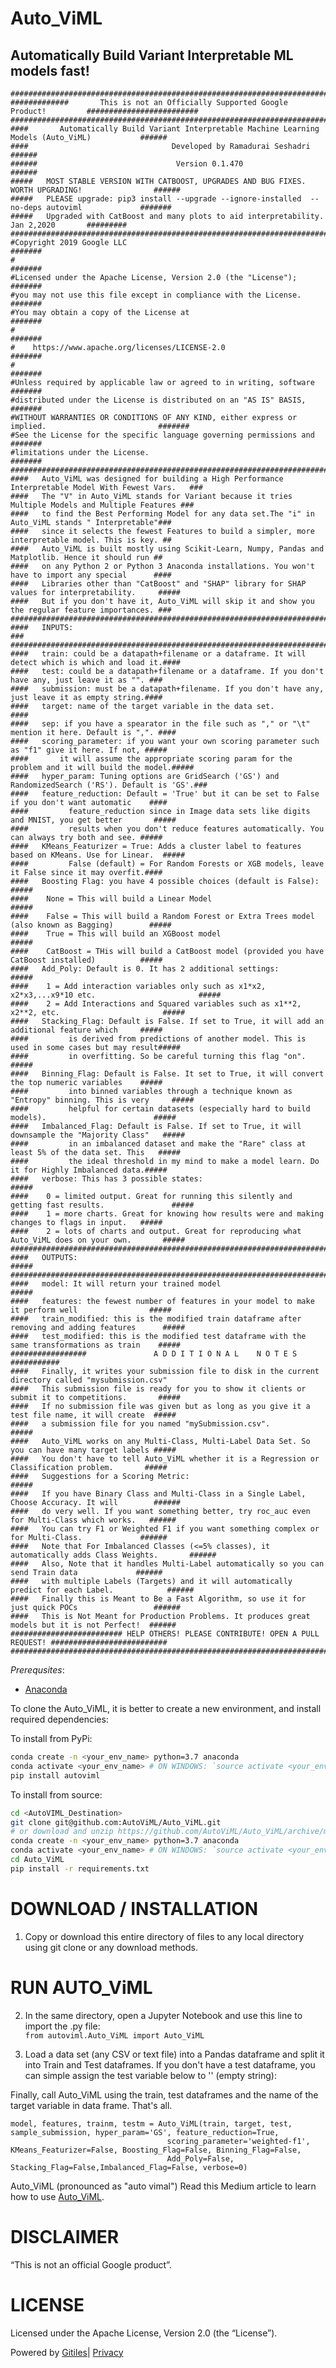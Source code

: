 # Auto_ViML 

## Automatically Build Variant Interpretable ML models fast!
    #########################################################################################################
    #############       This is not an Officially Supported Google Product!         #########################
    #########################################################################################################
    ####       Automatically Build Variant Interpretable Machine Learning Models (Auto_ViML)           ######
    ####                                Developed by Ramadurai Seshadri                                ######
    ######                               Version 0.1.470                                               ######
    #####   MOST STABLE VERSION WITH CATBOOST, UPGRADES AND BUG FIXES. WORTH UPGRADING!                ######
    #####   PLEASE upgrade: pip3 install --upgrade --ignore-installed  --no-deps autoviml             #######
    #####   Upgraded with CatBoost and many plots to aid interpretability.         Jan 2,2020       #########
    #########################################################################################################
    #Copyright 2019 Google LLC                                                                        #######
    #                                                                                                 #######
    #Licensed under the Apache License, Version 2.0 (the "License");                                  #######
    #you may not use this file except in compliance with the License.                                 #######
    #You may obtain a copy of the License at                                                          #######
    #                                                                                                 #######
    #    https://www.apache.org/licenses/LICENSE-2.0                                                  #######
    #                                                                                                 #######
    #Unless required by applicable law or agreed to in writing, software                              #######
    #distributed under the License is distributed on an "AS IS" BASIS,                                #######
    #WITHOUT WARRANTIES OR CONDITIONS OF ANY KIND, either express or implied.                         #######
    #See the License for the specific language governing permissions and                              #######
    #limitations under the License.                                                                   #######
    #########################################################################################################
    ####   Auto_ViML was designed for building a High Performance Interpretable Model With Fewest Vars.   ###
    ####   The "V" in Auto_ViML stands for Variant because it tries Multiple Models and Multiple Features ###
    ####   to find the Best Performing Model for any data set.The "i" in Auto_ViML stands " Interpretable"###
    ####   since it selects the fewest Features to build a simpler, more interpretable model. This is key. ##
    ####   Auto_ViML is built mostly using Scikit-Learn, Numpy, Pandas and Matplotlib. Hence it should run ##
    ####   on any Python 2 or Python 3 Anaconda installations. You won't have to import any special      ####
    ####   Libraries other than "CatBoost" and "SHAP" library for SHAP values for interpretability.     #####
    ####   But if you don't have it, Auto_ViML will skip it and show you the regular feature importances. ###
    #########################################################################################################
    ####   INPUTS:                                                                                        ###
    #########################################################################################################
    ####   train: could be a datapath+filename or a dataframe. It will detect which is which and load it.####
    ####   test: could be a datapath+filename or a dataframe. If you don't have any, just leave it as "". ###  
    ####   submission: must be a datapath+filename. If you don't have any, just leave it as empty string.#### 
    ####   target: name of the target variable in the data set.                                          ####
    ####   sep: if you have a spearator in the file such as "," or "\t" mention it here. Default is ",". ####
    ####   scoring_parameter: if you want your own scoring parameter such as "f1" give it here. If not, #####
    ####       it will assume the appropriate scoring param for the problem and it will build the model.#####
    ####   hyper_param: Tuning options are GridSearch ('GS') and RandomizedSearch ('RS'). Default is 'GS'.###
    ####   feature_reduction: Default = 'True' but it can be set to False if you don't want automatic    ####
    ####         feature_reduction since in Image data sets like digits and MNIST, you get better       #####
    ####         results when you don't reduce features automatically. You can always try both and see. #####
    ####   KMeans_Featurizer = True: Adds a cluster label to features based on KMeans. Use for Linear.  #####
    ####         False (default) = For Random Forests or XGB models, leave it False since it may overfit.####
    ####   Boosting Flag: you have 4 possible choices (default is False):                               #####
    ####    None = This will build a Linear Model                                                       #####
    ####    False = This will build a Random Forest or Extra Trees model (also known as Bagging)        #####
    ####    True = This will build an XGBoost model                                                     #####
    ####    CatBoost = THis will build a CatBoost model (provided you have CatBoost installed)          #####
    ####   Add_Poly: Default is 0. It has 2 additional settings:                                        #####
    ####    1 = Add interaction variables only such as x1*x2, x2*x3,...x9*10 etc.                       ##### 
    ####    2 = Add Interactions and Squared variables such as x1**2, x2**2, etc.                       #####
    ####   Stacking_Flag: Default is False. If set to True, it will add an additional feature which     #####
    ####         is derived from predictions of another model. This is used in some cases but may result#####
    ####         in overfitting. So be careful turning this flag "on".                                  #####
    ####   Binning_Flag: Default is False. It set to True, it will convert the top numeric variables    #####
    ####         into binned variables through a technique known as "Entropy" binning. This is very     #####
    ####         helpful for certain datasets (especially hard to build models).                        #####
    ####   Imbalanced_Flag: Default is False. If set to True, it will downsample the "Majority Class"   #####
    ####         in an imbalanced dataset and make the "Rare" class at least 5% of the data set. This   #####
    ####         the ideal threshold in my mind to make a model learn. Do it for Highly Imbalanced data.#####
    ####   verbose: This has 3 possible states:                                                         #####
    ####    0 = limited output. Great for running this silently and getting fast results.               #####
    ####    1 = more charts. Great for knowing how results were and making changes to flags in input.   #####
    ####    2 = lots of charts and output. Great for reproducing what Auto_ViML does on your own.       #####
    #########################################################################################################
    ####   OUTPUTS:                                                                                     #####
    #########################################################################################################
    ####   model: It will return your trained model                                                     #####
    ####   features: the fewest number of features in your model to make it perform well                #####
    ####   train_modified: this is the modified train dataframe after removing and adding features      #####
    ####   test_modified: this is the modified test dataframe with the same transformations as train    #####
    #################               A D D I T I O N A L    N O T E S                              ###########
    ####   Finally, it writes your submission file to disk in the current directory called "mysubmission.csv"
    ####   This submission file is ready for you to show it clients or submit it to competitions.       #####     
    ####   If no submission file was given but as long as you give it a test file name, it will create  #####
    ####   a submission file for you named "mySubmission.csv".                                          #####
    ####   Auto_ViML works on any Multi-Class, Multi-Label Data Set. So you can have many target labels #####  
    ####   You don't have to tell Auto_ViML whether it is a Regression or Classification problem.       #####
    ####   Suggestions for a Scoring Metric:                                                            #####
    ####   If you have Binary Class and Multi-Class in a Single Label, Choose Accuracy. It will        ######
    ####   do very well. If you want something better, try roc_auc even for Multi-Class which works.   ######
    ####   You can try F1 or Weighted F1 if you want something complex or for Multi-Class.             ######
    ####   Note that For Imbalanced Classes (<=5% classes), it automatically adds Class Weights.       ######
    ####   Also, Note that it handles Multi-Label automatically so you can send Train data             ######
    ####   with multiple Labels (Targets) and it will automatically predict for each Label.            ######
    ####   Finally this is Meant to Be a Fast Algorithm, so use it for just quick POCs                 ######
    ####   This is Not Meant for Production Problems. It produces great models but it is not Perfect!  ######
    ######################### HELP OTHERS! PLEASE CONTRIBUTE! OPEN A PULL REQUEST! ##########################
    #########################################################################################################

_Prerequsites_:
* [Anaconda](https://docs.anaconda.com/anaconda/install/)

To clone the Auto_ViML, it is better to create a new environment, and install required dependencies:

To install from PyPi:

```bash
conda create -n <your_env_name> python=3.7 anaconda
conda activate <your_env_name> # ON WINDOWS: `source activate <your_env_name>` 
pip install autoviml
```

To install from source:

```bash
cd <AutoVIML_Destination>
git clone git@github.com:AutoViML/Auto_ViML.git 
# or download and unzip https://github.com/AutoViML/Auto_ViML/archive/master.zip
conda create -n <your_env_name> python=3.7 anaconda
conda activate <your_env_name> # ON WINDOWS: `source activate <your_env_name>` 
cd Auto_ViML
pip install -r requirements.txt
```
 <h1><a class="h" name="DOWNLOAD-INSTALLATION" href="#DOWNLOAD-INSTALLATION"><span></span></a><a class="h" name="download-installation" href="#download-installation"><span></span></a>DOWNLOAD / INSTALLATION</h1><ol>
 <li>Copy or download this entire directory of files to any local directory using git clone or any download methods.</li></ol><h1><a class="h" name="RUN-AUTOViML" href="#RUN-AUTOViML"><span></span></a><a class="h" name="run-autoviml" href="#run-autoviml"><span></span></a>RUN AUTO_ViML</h1><ol start="2"><li><p>In the same directory, open a Jupyter Notebook and use this line to import the .py file: <br><code>from autoviml.Auto_ViML import Auto_ViML</code></p></li><li><p>Load a data set (any CSV or text file) into a Pandas dataframe and split it into Train and Test dataframes. If you don't have a test dataframe, you can simple assign the test variable below to '' (empty string):</p></li></ol><p>Finally, call Auto_ViML using the train, test dataframes and the name of the target variable in data frame. That's all.<br><p><code>model, features, trainm, testm = Auto_ViML(train, target, test, sample_submission, hyper_param='GS', feature_reduction=True,
                                   scoring_parameter='weighted-f1', KMeans_Featurizer=False, Boosting_Flag=False, Binning_Flag=False,
                                   Add_Poly=False, Stacking_Flag=False,Imbalanced_Flag=False, verbose=0)                                   </code>
                                         </p>
<p>Auto_ViML (pronounced as "auto vimal")
Read this Medium article to learn how to use <a href="https://towardsdatascience.com/why-automl-is-an-essential-new-tool-for-data-scientists-2d9ab4e25e46?source=friends_link&sk=d03a0cc55c23deb497d546d6b9be0653">Auto_ViML</a>.</p> 
                                         <h1><a class="h" name="DISCLAIMER" href="#DISCLAIMER"><span></span></a><a class="h" name="disclaimer" href="#disclaimer"><span></span></a>DISCLAIMER</h1><p>“This is not an official Google product”.</p><h1><a class="h" name="LICENSE" href="#LICENSE"><span></span></a><a class="h" name="license" href="#license"><span></span></a>LICENSE</h1><p>Licensed under the Apache License, Version 2.0 (the &ldquo;License&rdquo;).</p></div></div></div><!-- default customFooter -->
                                         <footer class="Site-footer"><div class="Footer"><span class="Footer-poweredBy">Powered by <a href="https://gerrit.googlesource.com/gitiles/">Gitiles</a>| <a href="https://policies.google.com/privacy">Privacy</a></span><div class="Footer-links"></div></div></footer>
